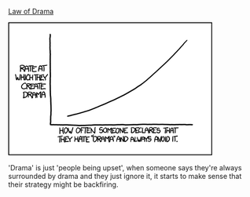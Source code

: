 [Law of Drama](https://xkcd.com/1124)

![Law of Drama](./random_comic.png)

'Drama' is just 'people being upset', when someone says they're always surrounded by drama and they just ignore it, it starts to make sense that their strategy might be backfiring.

